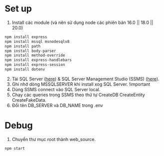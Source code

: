 # Set up
1. Install các module (và nên sử dụng node các phiên bản 16.0 || 18.0 || 20.0)
```bash
npm install express 
npm install mssql msnodesqlv8 
npm install path 
npm install body-parser 
npm install method-override 
npm install express-handlebars 
npm install express-session
npm install dotenv
```
2. Tải SQL Server ([here](https://www.microsoft.com/en-us/sql-server/sql-server-downloads)) & SQL Server Management Studio (SSMS) ([here](https://learn.microsoft.com/en-us/sql/ssms/download-sql-server-management-studio-ssms?view=sql-server-ver16)).
3. Ghi nhớ dòng MSSQLSERVER khi install xog SQL Server. !important
4. Dùng SSMS connect vào SQL Server local.
5. Chạy các queries trong SSMS theo thứ tự CreateDB CreateEntity CreateFakeData.
6. Đổi tên DB_SERVER và DB_NAME trong .env

# Debug
1. Chuyển thư mục root thành web_source. 
```bash
npm start
```
